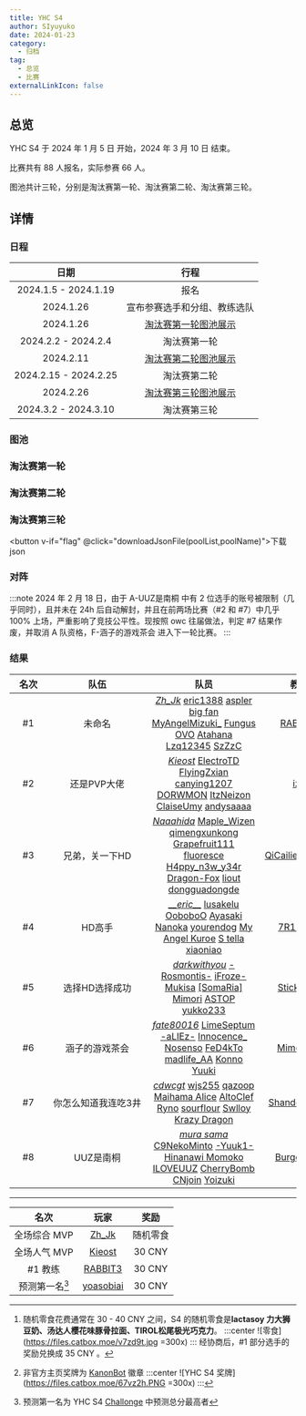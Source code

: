 ```yaml
---
title: YHC S4
author: SIyuyuko
date: 2024-01-23
category:
  - 归档
tag:
  - 总览
  - 比赛
externalLinkIcon: false
---
```

## 总览

YHC S4 于 2024 年 1 月 5 日 开始，2024 年 3 月 10 日 结束。

比赛共有 88 人报名，实际参赛 66 人。

图池共计三轮，分别是淘汰赛第一轮、淘汰赛第二轮、淘汰赛第三轮。

<!-- more -->

## 详情

### 日程

|         日期          |                                行程                                 |
|:---------------------:|:-----------------------------------------------------------------:|
| 2024.1.5 - 2024.1.19  |                                报名                                 |
|       2024.1.26       |                     宣布参赛选手和分组、教练选队                     |
|       2024.1.26       | [淘汰赛第一轮图池展示](https://www.bilibili.com/video/BV1Ue411E7n3) |
|  2024.2.2 - 2024.2.4  |                            淘汰赛第一轮                             |
|       2024.2.11       | [淘汰赛第二轮图池展示](https://www.bilibili.com/video/BV1rS421K7TK) |
| 2024.2.15 - 2024.2.25 |                            淘汰赛第二轮                             |
|       2024.2.26       | [淘汰赛第三轮图池展示](https://www.bilibili.com/video/BV1qy421q7hH) |
| 2024.3.2 - 2024.3.10  |                            淘汰赛第三轮                             |

### 图池

### 淘汰赛第一轮

<Mappool :mapData="poolList.pool1" ></Mappool>

### 淘汰赛第二轮

<Mappool :mapData="poolList.pool2" ></Mappool>

### 淘汰赛第三轮

<Mappool :mapData="poolList.pool3" ></Mappool>

<button v-if="flag" @click="downloadJsonFile(poolList,poolName)">下载json</button>

### 对阵

<Bracket :src="bracket.src" :name="bracket.name" ></Bracket>

:::note
2024 年 2 月 18 日，由于 A-UUZ是南桐 中有 2 位选手的账号被限制（几乎同时），且并未在 24h 后自动解封，并且在前两场比赛（#2 和 #7）中几乎 100% 上场，严重影响了竞技公平性。现按照 owc 往届做法，判定 #7 结果作废，并取消 A 队资格，F-涵子的游戏茶会 进入下一轮比赛。
:::

### 结果

| <div style="width:50px" >名次</div> | <div style="width:160px" >队伍</div> |                                                                                                                                                                                                                          队员                                                                                                                                                                                                                           |                        教练                        |       <div style="width:320px" >奖励</div>       |
|:-----------------------------------:|:----------------------------------:|:-------------------------------------------------------------------------------------------------------------------------------------------------------------------------------------------------------------------------------------------------------------------------------------------------------------------------------------------------------------------------------------------------------------------------------------------------------:|:--------------------------------------------------:|:------------------------------------------------:|
|                 #1                  |                未命名                |                                 [*Zh_Jk*](https://osu.ppy.sh/users/9037287) [eric1388](https://osu.ppy.sh/users/20384257) [aspler big fan](https://osu.ppy.sh/users/24365691) [MyAngelMizuki_](https://osu.ppy.sh/users/15154497) [Fungus OVO](https://osu.ppy.sh/users/4928835) [Atahana](https://osu.ppy.sh/users/24684205) [Lzq12345](https://osu.ppy.sh/users/15012640) [SzZzC](https://osu.ppy.sh/users/32630602)                                  |    [RABBIT3](https://osu.ppy.sh/users/13437541)    | 每人一份随机零食[^first]、非官方主页奖牌[^second] |
|                 #2                  |             还是PVP大佬              |                                 [*Kieost*](https://osu.ppy.sh/users/17823832) [ElectroTD](https://osu.ppy.sh/users/6955595) [FlyingZxian](https://osu.ppy.sh/users/20672564) [canying1207](https://osu.ppy.sh/users/16257080) [DORWMON](https://osu.ppy.sh/users/28643013) [ItzNeizon](https://osu.ppy.sh/users/16426513) [ClaiseUmy](https://osu.ppy.sh/users/18215806) [andysaaaa](https://osu.ppy.sh/users/29767662)                                 |      [iz6](https://osu.ppy.sh/users/26093361)      |                   每人 25 CNY                    |
|                 #3                  |            兄弟，关一下HD             | [*Naaahida*](https://osu.ppy.sh/users/30314890) [Maple_Wizen](https://osu.ppy.sh/users/13778516) [qimengxunkong](https://osu.ppy.sh/users/16849347) [Grapefruit111](https://osu.ppy.sh/users/16416029) [fluoresce](https://osu.ppy.sh/users/28730626) [H4ppy_n3w_y34r](https://osu.ppy.sh/users/28568560) [Dragon-Fox](https://osu.ppy.sh/users/14545055) [liout](https://osu.ppy.sh/users/18772927) [dongguadongde](https://osu.ppy.sh/users/28494479) | [QiCailiemaxmox](https://osu.ppy.sh/users/7990368) |                   每人 15 CNY                    |
|                 #4                  |                HD高手                |                               [*__eric\__*](https://osu.ppy.sh/users/16054558) [lusakelu](https://osu.ppy.sh/users/17908675) [OoboboO](https://osu.ppy.sh/users/8877252) [Ayasaki Nanoka](https://osu.ppy.sh/users/32689677) [yourendog](https://osu.ppy.sh/users/32886607) [My Angel Kuroe](https://osu.ppy.sh/users/13217389) [S tella](https://osu.ppy.sh/users/16018639) [xiaoniao](https://osu.ppy.sh/users/977120)                                |    [7R1N1TY](https://osu.ppy.sh/users/12803951)    |                        --                        |
|                 #5                  |            选择HD选择成功            |                                    [*darkwithyou*](https://osu.ppy.sh/users/16679241) [-Rosmontis-](https://osu.ppy.sh/users/34323353) [iFroze-](https://osu.ppy.sh/users/14882634) [Mukisa](https://osu.ppy.sh/users/32723927) [[SomaRia]](https://osu.ppy.sh/users/33249948) [Mimori](https://osu.ppy.sh/users/33418980) [ASTOP](https://osu.ppy.sh/users/12724618) [yukko233](https://osu.ppy.sh/users/28804123)                                     |  [Stick_Fish](https://osu.ppy.sh/users/13358640)   |                        --                        |
|                 #6                  |            涵子的游戏茶会            |                                 [*fate80016*](https://osu.ppy.sh/users/8471476) [LimeSeptum](https://osu.ppy.sh/users/13256419) [-aLIEz-](https://osu.ppy.sh/users/31372295) [Innocence_](https://osu.ppy.sh/users/17945067) [Nosenso](https://osu.ppy.sh/users/30329943) [FeD4kTo](https://osu.ppy.sh/users/31483691) [madlife_AA](https://osu.ppy.sh/users/32901756) [Konno Yuuki](https://osu.ppy.sh/users/31851821)                                 |   [Mimosa M](https://osu.ppy.sh/users/24010320)    |                        --                        |
|                 #7                  |         你怎么知道我连吃3井          |              [*cdwcgt*](https://osu.ppy.sh/users/14721101) [wjs255](https://osu.ppy.sh/users/29856978) [qazoop](https://osu.ppy.sh/users/16833395) [Maihama Alice](https://osu.ppy.sh/users/29164007) [AltoClef](https://osu.ppy.sh/users/27673654) [Ryno](https://osu.ppy.sh/users/25095822) [sourflour](https://osu.ppy.sh/users/5237349) [Swlloy](https://osu.ppy.sh/users/32977609) [Krazy Dragon](https://osu.ppy.sh/users/26954594)               | [ShandenOnter](https://osu.ppy.sh/users/13999223)  |                        --                        |
|                 #8                  |              UUZ是南桐               |                                [*mura sama*](https://osu.ppy.sh/users/9527178) [C9NekoMinto](https://osu.ppy.sh/users/12971970) [-Yuuk1-](https://osu.ppy.sh/users/33746988) [Hinanawi Momoko](https://osu.ppy.sh/users/16901335) [ILOVEUUZ](https://osu.ppy.sh/users/14285752) [CherryBomb](https://osu.ppy.sh/users/1992984) [CNjoin](https://osu.ppy.sh/users/13630983) [Yoizuki](https://osu.ppy.sh/users/25767690)                                 |  [BurgerKing](https://osu.ppy.sh/users/13013147)   |                        --                        |

---

|        名次        |                      玩家                      |   奖励   |
|:----------------:|:----------------------------------------------:|:--------:|
|    全场综合 MVP    |   [Zh_Jk](https://osu.ppy.sh/users/9037287)    | 随机零食 |
|    全场人气 MVP    |  [Kieost](https://osu.ppy.sh/users/17823832)   |  30 CNY  |
|      #1 教练       |  [RABBIT3](https://osu.ppy.sh/users/13437541)  |  30 CNY  |
| 预测第一名[^third] | [yoasobiai](https://osu.ppy.sh/users/34443419) |  30 CNY  |

<script setup>
import { ref,onBeforeMount } from 'vue';
import Mappool from '@mapPool';
import Bracket from '@bracket';
import { loadJson,downloadJsonFile } from '@mappoolUtil';
let poolList=ref({
  pool1:{
    sets:[],
    data:[],
    status:{
      isLoading:true,
      title:"YHC S4 淘汰赛第一轮图池",
    },
    src:"HD 4136651 4316801 3953694 3379930 4149857 1867710 NM 3454421 4192224 DT 753081 4059927 FM 4117349 3396582 3669469 TB 4434604",
  },
  pool2:{
    sets:[],
    data:[],
    status:{
      isLoading:true,
      title:"YHC S4 淘汰赛第二轮图池",
    },
    src:"HD 3295947 3535432 2892338 2434770 4313545 4253149 NM 3794164 2278423 DT 3334117 4362204 FM 2273016 2794470 4093505 TB 1968981"
  },
  pool3:{
    sets:[],
    data:[],
    status:{
      isLoading:true,
      title:"YHC S4 淘汰赛第三轮图池",
    },
    src:"HD 4230631 4055401 4118513 4507262 4282790 4267493 4323255 NM 2979825 3489502 DT 3763548 3512086 4281786 FM 4263552 4183276 4241261 TB 3069278"
  }
});
let bracket=ref({
  src:"https://challonge.com/zh_CN/YHC_S4.svg",
  name:"YHC S4 对阵表",
})
let poolName="s4mappool";
let flag=ref(false);

onBeforeMount(()=>{
  // Json文件存在时显式赋值poolList，否则直接调用方法
  poolList.value = loadJson(poolList,poolName,flag);;
});
</script>

[^first]: 随机零食花费通常在 30 - 40 CNY 之间，S4 的随机零食是**lactasoy 力大狮豆奶、汤达人樱花味豚骨拉面、TIROL松尾极光巧克力**。
       :::center
       ![零食](<https://files.catbox.moe/v7zd9t.jpg> =300x)
       :::
       经协商后，#1 部分选手的奖励兑换成 35 CNY 。

[^second]: 非官方主页奖牌为 [KanonBot](https://info.desu.life/?p=383) 徽章
       :::center
       ![YHC S4 奖牌](<https://files.catbox.moe/67vz2h.PNG> =300x)
       :::

[^third]: 预测第一名为 YHC S4 [Challonge](https://challonge.com/zh_CN/YHC_S4/predictions) 中预测总分最高者
